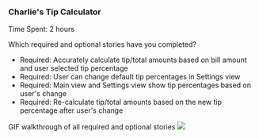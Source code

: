 ### Charlie's Tip Calculator

Time Spent: 2 hours

Which required and optional stories have you completed?
- Required: Accurately calculate tip/total amounts based on bill amount and user selected tip percentage 
- Required: User can change default tip percentages in Settings view
- Required: Main view and Settings view show tip percentages based on user's change
- Required: Re-calculate tip/total amounts based on the new tip percentage after user's change  

GIF walkthrough of all required and optional stories
![](/https://github.com/huqiang1234/codepath-ios/blob/master/tipcalculator/TipCalculator.gif)